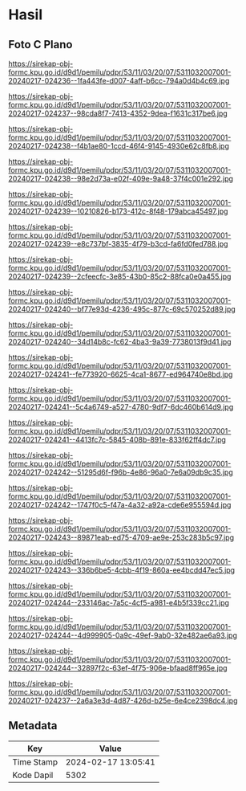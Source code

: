 # Hasil

## Foto C Plano

https://sirekap-obj-formc.kpu.go.id/d9d1/pemilu/pdpr/53/11/03/20/07/5311032007001-20240217-024236--1fa443fe-d007-4aff-b6cc-794a0d4b4c69.jpg

https://sirekap-obj-formc.kpu.go.id/d9d1/pemilu/pdpr/53/11/03/20/07/5311032007001-20240217-024237--98cda8f7-7413-4352-9dea-f1631c317be6.jpg

https://sirekap-obj-formc.kpu.go.id/d9d1/pemilu/pdpr/53/11/03/20/07/5311032007001-20240217-024238--f4b1ae80-1ccd-46f4-9145-4930e62c8fb8.jpg

https://sirekap-obj-formc.kpu.go.id/d9d1/pemilu/pdpr/53/11/03/20/07/5311032007001-20240217-024238--98e2d73a-e02f-409e-9a48-37f4c001e292.jpg

https://sirekap-obj-formc.kpu.go.id/d9d1/pemilu/pdpr/53/11/03/20/07/5311032007001-20240217-024239--10210826-b173-412c-8f48-179abca45497.jpg

https://sirekap-obj-formc.kpu.go.id/d9d1/pemilu/pdpr/53/11/03/20/07/5311032007001-20240217-024239--e8c737bf-3835-4f79-b3cd-fa6fd0fed788.jpg

https://sirekap-obj-formc.kpu.go.id/d9d1/pemilu/pdpr/53/11/03/20/07/5311032007001-20240217-024239--2cfeecfc-3e85-43b0-85c2-88fca0e0a455.jpg

https://sirekap-obj-formc.kpu.go.id/d9d1/pemilu/pdpr/53/11/03/20/07/5311032007001-20240217-024240--bf77e93d-4236-495c-877c-69c570252d89.jpg

https://sirekap-obj-formc.kpu.go.id/d9d1/pemilu/pdpr/53/11/03/20/07/5311032007001-20240217-024240--34d14b8c-fc62-4ba3-9a39-7738013f9d41.jpg

https://sirekap-obj-formc.kpu.go.id/d9d1/pemilu/pdpr/53/11/03/20/07/5311032007001-20240217-024241--fe773920-6625-4ca1-8677-ed964740e8bd.jpg

https://sirekap-obj-formc.kpu.go.id/d9d1/pemilu/pdpr/53/11/03/20/07/5311032007001-20240217-024241--5c4a6749-a527-4780-9df7-6dc460b614d9.jpg

https://sirekap-obj-formc.kpu.go.id/d9d1/pemilu/pdpr/53/11/03/20/07/5311032007001-20240217-024241--4413fc7c-5845-408b-891e-833f62ff4dc7.jpg

https://sirekap-obj-formc.kpu.go.id/d9d1/pemilu/pdpr/53/11/03/20/07/5311032007001-20240217-024242--51295d6f-f96b-4e86-96a0-7e6a09db9c35.jpg

https://sirekap-obj-formc.kpu.go.id/d9d1/pemilu/pdpr/53/11/03/20/07/5311032007001-20240217-024242--1747f0c5-f47a-4a32-a92a-cde6e955594d.jpg

https://sirekap-obj-formc.kpu.go.id/d9d1/pemilu/pdpr/53/11/03/20/07/5311032007001-20240217-024243--89871eab-ed75-4709-ae9e-253c283b5c97.jpg

https://sirekap-obj-formc.kpu.go.id/d9d1/pemilu/pdpr/53/11/03/20/07/5311032007001-20240217-024243--336b6be5-4cbb-4f19-860a-ee4bcdd47ec5.jpg

https://sirekap-obj-formc.kpu.go.id/d9d1/pemilu/pdpr/53/11/03/20/07/5311032007001-20240217-024244--233146ac-7a5c-4cf5-a981-e4b5f339cc21.jpg

https://sirekap-obj-formc.kpu.go.id/d9d1/pemilu/pdpr/53/11/03/20/07/5311032007001-20240217-024244--4d999905-0a9c-49ef-9ab0-32e482ae6a93.jpg

https://sirekap-obj-formc.kpu.go.id/d9d1/pemilu/pdpr/53/11/03/20/07/5311032007001-20240217-024244--32897f2c-63ef-4f75-906e-bfaad8ff965e.jpg

https://sirekap-obj-formc.kpu.go.id/d9d1/pemilu/pdpr/53/11/03/20/07/5311032007001-20240217-024237--2a6a3e3d-4d87-426d-b25e-6e4ce2398dc4.jpg


## Metadata

| Key        | Value               |
| ---------- | ------------------- |
| Time Stamp | 2024-02-17 13:05:41 |
| Kode Dapil | 5302                |



